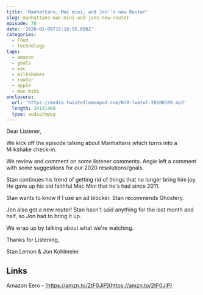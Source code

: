 ```yaml
---
title: 'Manhattans, Mac mini, and Jon''s new Router'
slug: manhattans-mac-mini-and-jons-new-router
episode: 78
date: '2020-01-09T15:16:55.000Z'
categories:
  - Food
  - Technology
tags:
  - amazon
  - goals
  - mac
  - milkshakes
  - router
  - apple
  - mac mini
enclosure:
  url: 'https://media.twistoflemonpod.com/078-lwatol-20200109.mp3'
  length: 34131468
  type: audio/mpeg
---
```


Dear Listener,

We kick off the episode talking about Manhattans which turns into a Milkshake check-in.

We review and comment on some listener comments. Angie left a comment with some suggestions for our 2020 resolutions/goals.

Stan continues his trend of getting rid of things that no longer bring him joy. He gave up his old faithful Mac Mini that he's had since 2011.

Stan wants to know if I use an ad blocker. Stan recommends Ghostery.

Jon also got a new router! Stan hasn't said anything for the last month and half, so Jon had to bring it up.

We wrap up by talking about what we're watching.

Thanks for Listening,

Stan Lemon & Jon Kohlmeier

## Links

Amazon Eero - [https://amzn.to/2tF0JiP](https://amzn.to/2tF0JiP)
